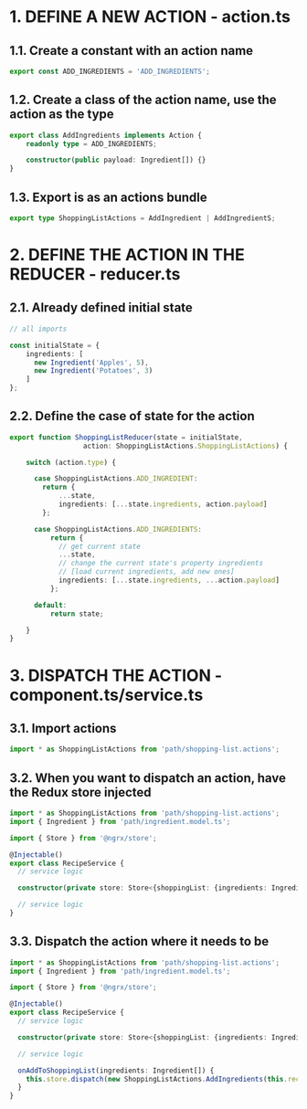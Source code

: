# 1.   DEFINE A NEW ACTION - action.ts

## 1.1. Create a constant with an action name

```typescript
export const ADD_INGREDIENTS = 'ADD_INGREDIENTS';
```


## 1.2. Create a class of the action name, use the action as the type
```typescript
export class AddIngredients implements Action {
    readonly type = ADD_INGREDIENTS;

    constructor(public payload: Ingredient[]) {}
}
```

## 1.3. Export is as an actions bundle
```typescript
export type ShoppingListActions = AddIngredient | AddIngredientS;
```


# 2.   DEFINE THE ACTION IN THE REDUCER - reducer.ts

## 2.1. Already defined initial state
```typescript
// all imports

const initialState = {
    ingredients: [
      new Ingredient('Apples', 5),
      new Ingredient('Potatoes', 3)
    ]
};
```

## 2.2. Define the case of state for the action
```typescript
export function ShoppingListReducer(state = initialState,
                  action: ShoppingListActions.ShoppingListActions) {

    switch (action.type) {

      case ShoppingListActions.ADD_INGREDIENT:
        return {
            ...state,
            ingredients: [...state.ingredients, action.payload]
        };

      case ShoppingListActions.ADD_INGREDIENTS:
          return {
            // get current state
            ...state,
            // change the current state's property ingredients
            // [load current ingredients, add new ones]
            ingredients: [...state.ingredients, ...action.payload]
          };

      default:
          return state;

    }
}
```

# 3. DISPATCH THE ACTION - component.ts/service.ts

## 3.1. Import actions

```typescript
import * as ShoppingListActions from 'path/shopping-list.actions';
```

## 3.2. When you want to dispatch an action, have the Redux store injected

```typescript
import * as ShoppingListActions from 'path/shopping-list.actions';
import { Ingredient } from 'path/ingredient.model.ts';

import { Store } from '@ngrx/store';

@Injectable() 
export class RecipeService {
  // service logic

  constructor(private store: Store<{shoppingList: {ingredients: Ingredient[]}}>) {}

  // service logic
}
```

## 3.3. Dispatch the action where it needs to be
```typescript
import * as ShoppingListActions from 'path/shopping-list.actions';
import { Ingredient } from 'path/ingredient.model.ts';

import { Store } from '@ngrx/store';

@Injectable() 
export class RecipeService {
  // service logic

  constructor(private store: Store<{shoppingList: {ingredients: Ingredient[]}}>) {}

  // service logic

  onAddToShoppingList(ingredients: Ingredient[]) {
    this.store.dispatch(new ShoppingListActions.AddIngredients(this.recipe.ingredients));
  }
}
```
